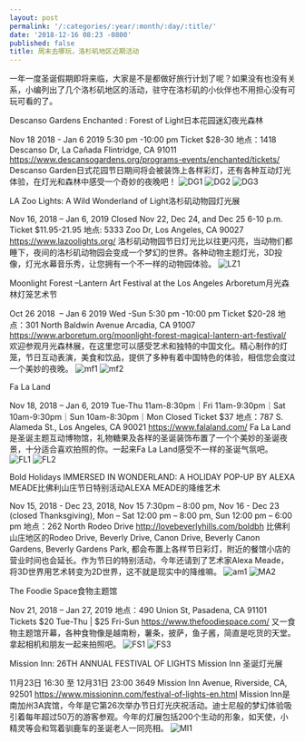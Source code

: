 ```yaml
---
layout: post
permalink: '/:categories/:year/:month/:day/:title/'
date: '2018-12-16 08:23 -0800'
published: false
title: 周末去哪玩，洛杉矶地区近期活动
---
```

一年一度圣诞假期即将来临，大家是不是都做好旅行计划了呢？如果没有也没有关系，小编列出了几个洛杉矶地区的活动，驻守在洛杉矶的小伙伴也不用担心没有可玩可看的了。

Descanso Gardens Enchanted : Forest of Light日本花园迷幻夜光森林

Nov 18 2018 - Jan 6 2019 5:30 pm -10:00 pm Ticket $28-30
地点：1418 Descanso Dr, La Cañada Flintridge, CA 91011
https://www.descansogardens.org/programs-events/enchanted/tickets/
Descanso Garden日式花园节日期间将会被装饰上各样彩灯，还有各种互动灯光体验，在灯光和森林中感受一个奇妙的夜晚吧！
![DG1]({{site.baseurl}}/uploads/IMG_5117.JPG)
![DG2]({{site.baseurl}}/uploads/IMG_5044.JPG)
![DG3]({{site.baseurl}}/uploads/IMG_4846.JPG)



LA Zoo Lights: A Wild Wonderland of Light洛杉矶动物园灯光展

Nov 16, 2018 – Jan 6, 2019 Closed Nov 22, Dec 24, and Dec 25 6-10 p.m. Ticket $11.95-21.95
地点: 5333 Zoo Dr, Los Angeles, CA 90027
https://www.lazoolights.org/
洛杉矶动物园节日灯光比以往更闪亮，当动物们都睡下，夜间的洛杉矶动物园会变成一个梦幻的世界。各种动物主题灯光，3D投像，灯光水幕音乐秀，让您拥有一个不一样的动物园体验。
![LZ1]({{site.baseurl}}/uploads/header_lazoolights.jpg)


Moonlight Forest –Lantern Art Festival at the Los Angeles Arboretum月光森林灯笼艺术节

Oct 26 2018  – Jan 6 2019 Wed -Sun 5:30 pm -10:00 pm Ticket $20-28
地点：301 North Baldwin Avenue Arcadia, CA 91007
https://www.arboretum.org/moonlight-forest-magical-lantern-art-festival/
欢迎参观月光森林展，在这里您可以感受艺术和独特的中国文化。精心制作的灯笼，节日互动表演，美食和饮品，提供了多种有着中国特色的体验，相信您会度过一个美妙的夜晚。
![mf1]({{site.baseurl}}/uploads/moonlight-forest-lantern-display-e1537822112232.jpg)
![mf2]({{site.baseurl}}/uploads/Moonlight-Forest-Festival-1-945x596.jpg)



Fa La Land

Nov 18, 2018 – Jan 6, 2019 Tue-Thu 11am-8:30pm｜Fri 11am-9:30pm｜Sat 10am-9:30pm｜Sun 10am-8:30pm｜Mon Closed Ticket $37
地点：787 S. Alameda St., Los Angeles, CA 90021
https://www.falaland.com/
Fa La Land是圣诞主题互动博物馆，礼物糖果及各样的圣诞装饰布置了一个个美妙的圣诞夜景，十分适合喜欢拍照的你。一起来Fa La Land感受不一样的圣诞气氛吧。
![FL1]({{site.baseurl}}/uploads/IMG_2388.jpg)
![FL2]({{site.baseurl}}/uploads/IMG_2389.jpg)



Bold Holidays IMMERSED IN WONDERLAND: A HOLIDAY POP-UP BY ALEXA MEADE比佛利山庄节日特别活动ALEXA MEADE的降维艺术

Nov 15, 2018 - Dec 23, 2018, Nov 15 7:30pm – 8:00 pm, Nov 16 - Dec 23 (closed Thanksgiving), Mon – Sat 12:00 pm – 8:00 pm, Sun 12:00 pm – 6:00 pm
地点：262 North Rodeo Drive
http://lovebeverlyhills.com/boldbh
比佛利山庄地区的Rodeo Drive, Beverly Drive, Canon Drive, Beverly Canon Gardens, Beverly Gardens Park, 都会布置上各样节日彩灯，附近的餐馆小店的营业时间也会延长。作为节日的特别活动，今年还请到了艺术家Alexa Meade，将3D世界用艺术转变为2D世界，这不就是现实中的降维嘛。
![am1]({{site.baseurl}}/uploads/_d4q4372_1.jpg)
![MA2]({{site.baseurl}}/uploads/AlexaMeadBOLD2018_Credit_LLawson-1-1800x1244.jpg)



The Foodie Space食物主题馆

Nov 21, 2018 – Jan 27, 2019
地点：490 Union St, Pasadena, CA 91101
Tickets $20 Tue-Thu | $25 Fri-Sun
https://www.thefoodiespace.com/
又一食物主题馆开幕，各种食物像是越南粉，薯条，披萨，鱼子酱，简直是吃货的天堂。拿起相机和朋友一起来拍照吧。
![FS1]({{site.baseurl}}/uploads/unnamed.jpg)
![FS3]({{site.baseurl}}/uploads/img_5103.jpg)



Mission Inn: 26TH ANNUAL FESTIVAL OF LIGHTS Mission Inn 圣诞灯光展

11月23日 16:30 至 12月31日 23:00
3649 Mission Inn Avenue, Riverside, CA, 92501
https://www.missioninn.com/festival-of-lights-en.html
Mission Inn是南加州3A宾馆，今年是它第26次举办节日灯光庆祝活动。迪士尼般的梦幻体验吸引着每年超过50万的游客参观。今年的灯展包括200个生动的形象，如天使，小精灵等会和驾着驯鹿车的圣诞老人一同亮相。
![MI1]({{site.baseurl}}/uploads/image.jpg)
